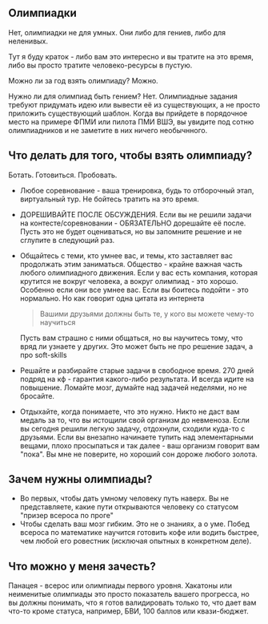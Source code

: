 ## Олимпиадки
Нет, олимпиадки не для умных. Они либо для гениев, либо для неленивых.


Тут я буду краток - либо вам это интересно и вы тратите на это время, либо вы просто тратите человеко-ресурсы в пустую. 

Можно ли за год взять олимпиаду? Можно.

Нужно ли для олимпиад быть гением? Нет. Олимпиадные задания требуют придумать идею или вывести её из существующих, а не просто приложить существующий шаблон. Когда вы прийдете в порядочное место на примере ФПМИ или пилота ПМИ ВШЭ, вы увидите под сотню олимпиадников и не заметите в них ничего необычнного. 

## Что делать для того, чтобы взять олимпиаду? 

Ботать. Готовиться. Пробовать. 
- Любое соревнование - ваша тренировка, будь то отборочный этап, виртуальный тур. Не бойтесь тратить на это время.
- ДОРЕШИВАЙТЕ ПОСЛЕ ОБСУЖДЕНИЯ. Если вы не решили задачи на контесте/соревновании - ОБЯЗАТЕЛЬНО дорешайте её после. Пусть это не будет оцениваться, но вы запомните решение и не сглупите в следующий раз. 
- Общайтесь с теми, кто умнее вас, и темы, кто заставляет вас продолжать этим заниматься. Общество - крайне важная часть любого олимпиадного движения. Если у вас есть компания, которая крутится не вокруг человека, а вокруг олимпиад - это хорошо. Особенно если они все умнее вас. Если вы боитесь подойти - это нормально. Но как говорит одна цитата из интернета
  > Вашими друзьями должны быть те, у кого вы можете чему-то научиться
 
  Пусть вам страшно с ними общаться, но вы научитесь тому, что вряд ли узнаете у других. Это может быть не про решение задач, а про soft-skills
- Решайте и разбирайте старые задачи в свободное время. 270 дней подряд на кф - гарантия какого-либо результата. И всегда идите на повышение. Ломайте мозг, думайте над задачей неделями, но не бросайте. 
- Отдыхайте, когда понимаете, что это нужно. Никто не даст вам медаль за то, что вы истощили свой организм до невменоза. Если вы сегодня решили легкую задачу, отдохнули, сходили куда-то с друзьями. Если вы внезапно начинаете тупить над элементарными вещами, плохо просыпаться и так далее - ваш организм говорит вам "пока". Вы мне не поверите, но хороший сон дороже любого золота.

## Зачем нужны олимпиады? 
- Во первых, чтобы дать умному человеку путь наверх. Вы не представляете, какие пути открываются человеку со статусом "призер всероса по проге"
- Чтобы сделать ваш мозг гибким. Это не о знаниях, а о уме. Побед всероса по математике научится готовить кофе или водить быстрее, чем любой его ровестник (исключая опытных в конкретном деле).

## Что можно у меня зачесть? 

Панацея - всерос или олимпиады первого уровня. Хакатоны или неименитые олимпиады это просто показатель вашего прогресса, но вы должны понимать, что я готов валидировать только то, что дает вам что-то кроме статуса, например, БВИ, 100 баллов или квази-бюджет. 